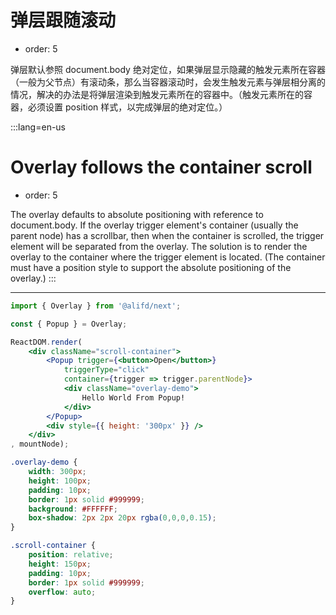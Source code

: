 # 弹层跟随滚动

- order: 5

弹层默认参照 document.body 绝对定位，如果弹层显示隐藏的触发元素所在容器（一般为父节点）有滚动条，那么当容器滚动时，会发生触发元素与弹层相分离的情况，解决的办法是将弹层渲染到触发元素所在的容器中。（触发元素所在的容器，必须设置 position 样式，以完成弹层的绝对定位。）

:::lang=en-us
# Overlay follows the container scroll

- order: 5

The overlay defaults to absolute positioning with reference to document.body. If the overlay trigger element's container (usually the parent node) has a scrollbar, then when the container is scrolled, the trigger element will be separated from the overlay. The solution is to render the overlay to the container where the trigger element is located. (The container must have a position style to support the absolute positioning of the overlay.)
:::


---

````jsx
import { Overlay } from '@alifd/next';

const { Popup } = Overlay;

ReactDOM.render(
    <div className="scroll-container">
        <Popup trigger={<button>Open</button>}
            triggerType="click"
            container={trigger => trigger.parentNode}>
            <div className="overlay-demo">
                Hello World From Popup!
            </div>
        </Popup>
        <div style={{ height: '300px' }} />
    </div>
, mountNode);
````

````css
.overlay-demo {
    width: 300px;
    height: 100px;
    padding: 10px;
    border: 1px solid #999999;
    background: #FFFFFF;
    box-shadow: 2px 2px 20px rgba(0,0,0,0.15);
}

.scroll-container {
    position: relative;
    height: 150px;
    padding: 10px;
    border: 1px solid #999999;
    overflow: auto;
}
````
